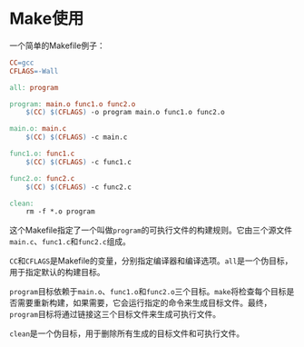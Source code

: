 # Make使用

一个简单的Makefile例子：

```makefile
CC=gcc
CFLAGS=-Wall

all: program

program: main.o func1.o func2.o
	$(CC) $(CFLAGS) -o program main.o func1.o func2.o

main.o: main.c
	$(CC) $(CFLAGS) -c main.c

func1.o: func1.c
	$(CC) $(CFLAGS) -c func1.c

func2.o: func2.c
	$(CC) $(CFLAGS) -c func2.c

clean:
	rm -f *.o program
```

这个Makefile指定了一个叫做`program`的可执行文件的构建规则。它由三个源文件`main.c`、`func1.c`和`func2.c`组成。

`CC`和`CFLAGS`是Makefile的变量，分别指定编译器和编译选项。`all`是一个伪目标，用于指定默认的构建目标。

`program`目标依赖于`main.o`、`func1.o`和`func2.o`三个目标。`make`将检查每个目标是否需要重新构建，如果需要，它会运行指定的命令来生成目标文件。最终，`program`目标将通过链接这三个目标文件来生成可执行文件。

`clean`是一个伪目标，用于删除所有生成的目标文件和可执行文件。